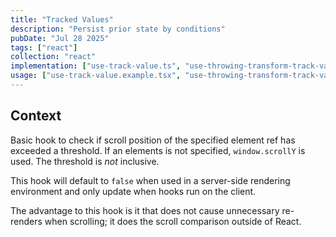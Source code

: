 ```yaml
---
title: "Tracked Values"
description: "Persist prior state by conditions"
pubDate: "Jul 28 2025"
tags: ["react"]
collection: "react"
implementation: ["use-track-value.ts", "use-throwing-transform-track-value.ts"]
usage: ["use-track-value.example.tsx", "use-throwing-transform-track-value.example.tsx"]
---
```


## Context

Basic hook to check if scroll position of the specified element ref has exceeded a threshold. If an elements is not specified, `window.scrollY` is used. The threshold is _not_ inclusive.

This hook will default to `false` when used in a server-side rendering environment and only update when hooks run on the client.

The advantage to this hook is it that does not cause unnecessary re-renders when scrolling; it does the scroll comparison outside of React.
